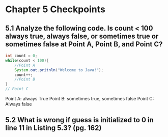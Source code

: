 # Chapter 5 Checkpoints

## 5.1 Analyze the following code. Is count < 100 always true, always false, or sometimes true or sometimes false at Point A, Point B, and Point C?  
```Java
int count = 0;
while(count < 100){
	//Point A
	System.out.pritnln("Welcome to Java!");
	count++;
	//Point B
}
// Point C
```
Point A: always True
Point B: sometimes true, sometimes false
Point C: Always false


## 5.2 What is wrong if guess is initialized to 0 in line 11 in Listing 5.3? (pg. 162)  





















